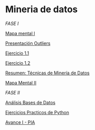 # Mineria de datos

_*FASE I*_


[Mapa mental I ](https://github.com/wendybazua/mineriadedatos/blob/master/MapaMental_1_%7B1887913%7D.pdf)


[Presentación Outliers](https://github.com/wendybazua/mineriadedatos/blob/master/Presentación_Outliers_Equipo%20%233.pdf)


[Ejercicio 1.1](https://github.com/Dany-Coss/Mineria_Datos_fcfm/blob/master/Ejercicio1.1_RegresionLineal%20-%20Jupyter%20Notebook.pdf)


[Ejercicio 1.2](https://github.com/Dany-Coss/Mineria_Datos_fcfm/blob/master/Ejercicio_1.2_Asociación%20-%20Jupyter%20Notebook.pdf)

[Resumen: Técnicas de Minería de Datos](https://github.com/wendybazua/mineriadedatos/blob/master/Resumen__Outliers_1887913.pdf)

[Mapa Mental II](https://github.com/wendybazua/mineriadedatos/blob/master/Mapa%20Mental%20_2_1887913.pdf)

_*FASE II*_

[Análisis Bases de Datos](https://github.com/wendybazua/mineriadedatos/blob/master/AnálisisBD_1887913.pdf)

[Ejercicios Practicos de Python](https://github.com/wendybazua/mineriadedatos/blob/master/Ejercicios_1887913.ipynb)

[Avance I - PIA](https://github.com/wendybazua/mineriadedatos/blob/master/Avance1-PIA_E13_G03%20.pdf)
